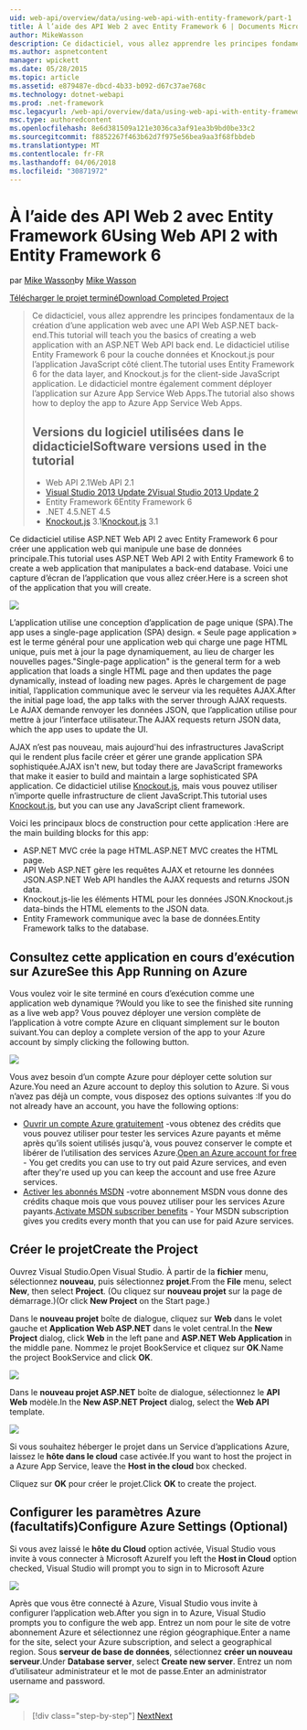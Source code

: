 ```yaml
---
uid: web-api/overview/data/using-web-api-with-entity-framework/part-1
title: À l’aide des API Web 2 avec Entity Framework 6 | Documents Microsoft
author: MikeWasson
description: Ce didacticiel, vous allez apprendre les principes fondamentaux de la création d’une application web avec une API Web ASP.NET back-end. Ce didacticiel utilise Entity Framework 6 pour la disposition de données...
ms.author: aspnetcontent
manager: wpickett
ms.date: 05/28/2015
ms.topic: article
ms.assetid: e879487e-dbcd-4b33-b092-d67c37ae768c
ms.technology: dotnet-webapi
ms.prod: .net-framework
msc.legacyurl: /web-api/overview/data/using-web-api-with-entity-framework/part-1
msc.type: authoredcontent
ms.openlocfilehash: 8e6d381509a121e3036ca3af91ea3b9bd0be33c2
ms.sourcegitcommit: f8852267f463b62d7f975e56bea9aa3f68fbbdeb
ms.translationtype: MT
ms.contentlocale: fr-FR
ms.lasthandoff: 04/06/2018
ms.locfileid: "30871972"
---
```

<a name="using-web-api-2-with-entity-framework-6"></a><span data-ttu-id="53027-104">À l’aide des API Web 2 avec Entity Framework 6</span><span class="sxs-lookup"><span data-stu-id="53027-104">Using Web API 2 with Entity Framework 6</span></span>
====================
<span data-ttu-id="53027-105">par [Mike Wasson](https://github.com/MikeWasson)</span><span class="sxs-lookup"><span data-stu-id="53027-105">by [Mike Wasson](https://github.com/MikeWasson)</span></span>

[<span data-ttu-id="53027-106">Télécharger le projet terminé</span><span class="sxs-lookup"><span data-stu-id="53027-106">Download Completed Project</span></span>](https://github.com/MikeWasson/BookService)

> <span data-ttu-id="53027-107">Ce didacticiel, vous allez apprendre les principes fondamentaux de la création d’une application web avec une API Web ASP.NET back-end.</span><span class="sxs-lookup"><span data-stu-id="53027-107">This tutorial will teach you the basics of creating a web application with an ASP.NET Web API back end.</span></span> <span data-ttu-id="53027-108">Le didacticiel utilise Entity Framework 6 pour la couche données et Knockout.js pour l’application JavaScript côté client.</span><span class="sxs-lookup"><span data-stu-id="53027-108">The tutorial uses Entity Framework 6 for the data layer, and Knockout.js for the client-side JavaScript application.</span></span> <span data-ttu-id="53027-109">Le didacticiel montre également comment déployer l’application sur Azure App Service Web Apps.</span><span class="sxs-lookup"><span data-stu-id="53027-109">The tutorial also shows how to deploy the app to Azure App Service Web Apps.</span></span>
> 
> ## <a name="software-versions-used-in-the-tutorial"></a><span data-ttu-id="53027-110">Versions du logiciel utilisées dans le didacticiel</span><span class="sxs-lookup"><span data-stu-id="53027-110">Software versions used in the tutorial</span></span>
> 
> 
> - <span data-ttu-id="53027-111">Web API 2.1</span><span class="sxs-lookup"><span data-stu-id="53027-111">Web API 2.1</span></span>
> - [<span data-ttu-id="53027-112">Visual Studio 2013 Update 2</span><span class="sxs-lookup"><span data-stu-id="53027-112">Visual Studio 2013 Update 2</span></span>](https://www.visualstudio.com/downloads/download-visual-studio-vs)
> - <span data-ttu-id="53027-113">Entity Framework 6</span><span class="sxs-lookup"><span data-stu-id="53027-113">Entity Framework 6</span></span>
> - <span data-ttu-id="53027-114">.NET 4.5</span><span class="sxs-lookup"><span data-stu-id="53027-114">.NET 4.5</span></span>
> - <span data-ttu-id="53027-115">[Knockout.js](http://knockoutjs.com/) 3.1</span><span class="sxs-lookup"><span data-stu-id="53027-115">[Knockout.js](http://knockoutjs.com/) 3.1</span></span>


<span data-ttu-id="53027-116">Ce didacticiel utilise ASP.NET Web API 2 avec Entity Framework 6 pour créer une application web qui manipule une base de données principale.</span><span class="sxs-lookup"><span data-stu-id="53027-116">This tutorial uses ASP.NET Web API 2 with Entity Framework 6 to create a web application that manipulates a back-end database.</span></span> <span data-ttu-id="53027-117">Voici une capture d’écran de l’application que vous allez créer.</span><span class="sxs-lookup"><span data-stu-id="53027-117">Here is a screen shot of the application that you will create.</span></span>

[![](part-1/_static/image2.png)](part-1/_static/image1.png)

<span data-ttu-id="53027-118">L’application utilise une conception d’application de page unique (SPA).</span><span class="sxs-lookup"><span data-stu-id="53027-118">The app uses a single-page application (SPA) design.</span></span> <span data-ttu-id="53027-119">« Seule page application » est le terme général pour une application web qui charge une page HTML unique, puis met à jour la page dynamiquement, au lieu de charger les nouvelles pages.</span><span class="sxs-lookup"><span data-stu-id="53027-119">"Single-page application" is the general term for a web application that loads a single HTML page and then updates the page dynamically, instead of loading new pages.</span></span> <span data-ttu-id="53027-120">Après le chargement de page initial, l’application communique avec le serveur via les requêtes AJAX.</span><span class="sxs-lookup"><span data-stu-id="53027-120">After the initial page load, the app talks with the server through AJAX requests.</span></span> <span data-ttu-id="53027-121">Le AJAX demande renvoyer les données JSON, que l’application utilise pour mettre à jour l’interface utilisateur.</span><span class="sxs-lookup"><span data-stu-id="53027-121">The AJAX requests return JSON data, which the app uses to update the UI.</span></span>

<span data-ttu-id="53027-122">AJAX n’est pas nouveau, mais aujourd'hui des infrastructures JavaScript qui le rendent plus facile créer et gérer une grande application SPA sophistiquée.</span><span class="sxs-lookup"><span data-stu-id="53027-122">AJAX isn't new, but today there are JavaScript frameworks that make it easier to build and maintain a large sophisticated SPA application.</span></span> <span data-ttu-id="53027-123">Ce didacticiel utilise [Knockout.js](http://knockoutjs.com/), mais vous pouvez utiliser n’importe quelle infrastructure de client JavaScript.</span><span class="sxs-lookup"><span data-stu-id="53027-123">This tutorial uses [Knockout.js](http://knockoutjs.com/), but you can use any JavaScript client framework.</span></span>

<span data-ttu-id="53027-124">Voici les principaux blocs de construction pour cette application :</span><span class="sxs-lookup"><span data-stu-id="53027-124">Here are the main building blocks for this app:</span></span>

- <span data-ttu-id="53027-125">ASP.NET MVC crée la page HTML.</span><span class="sxs-lookup"><span data-stu-id="53027-125">ASP.NET MVC creates the HTML page.</span></span>
- <span data-ttu-id="53027-126">API Web ASP.NET gère les requêtes AJAX et retourne les données JSON.</span><span class="sxs-lookup"><span data-stu-id="53027-126">ASP.NET Web API handles the AJAX requests and returns JSON data.</span></span>
- <span data-ttu-id="53027-127">Knockout.js-lie les éléments HTML pour les données JSON.</span><span class="sxs-lookup"><span data-stu-id="53027-127">Knockout.js data-binds the HTML elements to the JSON data.</span></span>
- <span data-ttu-id="53027-128">Entity Framework communique avec la base de données.</span><span class="sxs-lookup"><span data-stu-id="53027-128">Entity Framework talks to the database.</span></span>

## <a name="see-this-app-running-on-azure"></a><span data-ttu-id="53027-129">Consultez cette application en cours d’exécution sur Azure</span><span class="sxs-lookup"><span data-stu-id="53027-129">See this App Running on Azure</span></span>

<span data-ttu-id="53027-130">Vous voulez voir le site terminé en cours d’exécution comme une application web dynamique ?</span><span class="sxs-lookup"><span data-stu-id="53027-130">Would you like to see the finished site running as a live web app?</span></span> <span data-ttu-id="53027-131">Vous pouvez déployer une version complète de l’application à votre compte Azure en cliquant simplement sur le bouton suivant.</span><span class="sxs-lookup"><span data-stu-id="53027-131">You can deploy a complete version of the app to your Azure account by simply clicking the following button.</span></span>

[![](http://azuredeploy.net/deploybutton.png)](https://azuredeploy.net/?WT.mc_id=deploy_azure_aspnet&repository=https://github.com/tfitzmac/BookService)

<span data-ttu-id="53027-132">Vous avez besoin d’un compte Azure pour déployer cette solution sur Azure.</span><span class="sxs-lookup"><span data-stu-id="53027-132">You need an Azure account to deploy this solution to Azure.</span></span> <span data-ttu-id="53027-133">Si vous n’avez pas déjà un compte, vous disposez des options suivantes :</span><span class="sxs-lookup"><span data-stu-id="53027-133">If you do not already have an account, you have the following options:</span></span>

- <span data-ttu-id="53027-134">[Ouvrir un compte Azure gratuitement](https://azure.microsoft.com/pricing/free-trial/?WT.mc_id=A443DD604) -vous obtenez des crédits que vous pouvez utiliser pour tester les services Azure payants et même après qu’ils soient utilisés jusqu'à, vous pouvez conserver le compte et libérer de l’utilisation des services Azure.</span><span class="sxs-lookup"><span data-stu-id="53027-134">[Open an Azure account for free](https://azure.microsoft.com/pricing/free-trial/?WT.mc_id=A443DD604) - You get credits you can use to try out paid Azure services, and even after they're used up you can keep the account and use free Azure services.</span></span>
- <span data-ttu-id="53027-135">[Activer les abonnés MSDN](https://azure.microsoft.com/pricing/member-offers/msdn-benefits-details/?WT.mc_id=A443DD604) -votre abonnement MSDN vous donne des crédits chaque mois que vous pouvez utiliser pour les services Azure payants.</span><span class="sxs-lookup"><span data-stu-id="53027-135">[Activate MSDN subscriber benefits](https://azure.microsoft.com/pricing/member-offers/msdn-benefits-details/?WT.mc_id=A443DD604) - Your MSDN subscription gives you credits every month that you can use for paid Azure services.</span></span>

## <a name="create-the-project"></a><span data-ttu-id="53027-136">Créer le projet</span><span class="sxs-lookup"><span data-stu-id="53027-136">Create the Project</span></span>

<span data-ttu-id="53027-137">Ouvrez Visual Studio.</span><span class="sxs-lookup"><span data-stu-id="53027-137">Open Visual Studio.</span></span> <span data-ttu-id="53027-138">À partir de la **fichier** menu, sélectionnez **nouveau**, puis sélectionnez **projet**.</span><span class="sxs-lookup"><span data-stu-id="53027-138">From the **File** menu, select **New**, then select **Project**.</span></span> <span data-ttu-id="53027-139">(Ou cliquez sur **nouveau projet** sur la page de démarrage.)</span><span class="sxs-lookup"><span data-stu-id="53027-139">(Or click **New Project** on the Start page.)</span></span>

<span data-ttu-id="53027-140">Dans le **nouveau projet** boîte de dialogue, cliquez sur **Web** dans le volet gauche et **Application Web ASP.NET** dans le volet central.</span><span class="sxs-lookup"><span data-stu-id="53027-140">In the **New Project** dialog, click **Web** in the left pane and **ASP.NET Web Application** in the middle pane.</span></span> <span data-ttu-id="53027-141">Nommez le projet BookService et cliquez sur **OK**.</span><span class="sxs-lookup"><span data-stu-id="53027-141">Name the project BookService and click **OK**.</span></span>

[![](part-1/_static/image4.png)](part-1/_static/image3.png)

<span data-ttu-id="53027-142">Dans le **nouveau projet ASP.NET** boîte de dialogue, sélectionnez le **API Web** modèle.</span><span class="sxs-lookup"><span data-stu-id="53027-142">In the **New ASP.NET Project** dialog, select the **Web API** template.</span></span>

[![](part-1/_static/image6.png)](part-1/_static/image5.png)

<span data-ttu-id="53027-143">Si vous souhaitez héberger le projet dans un Service d’applications Azure, laissez le **hôte dans le cloud** case activée.</span><span class="sxs-lookup"><span data-stu-id="53027-143">If you want to host the project in a Azure App Service, leave the **Host in the cloud** box checked.</span></span>

<span data-ttu-id="53027-144">Cliquez sur **OK** pour créer le projet.</span><span class="sxs-lookup"><span data-stu-id="53027-144">Click **OK** to create the project.</span></span>

## <a name="configure-azure-settings-optional"></a><span data-ttu-id="53027-145">Configurer les paramètres Azure (facultatifs)</span><span class="sxs-lookup"><span data-stu-id="53027-145">Configure Azure Settings (Optional)</span></span>

<span data-ttu-id="53027-146">Si vous avez laissé le **hôte du Cloud** option activée, Visual Studio vous invite à vous connecter à Microsoft Azure</span><span class="sxs-lookup"><span data-stu-id="53027-146">If you left the **Host in Cloud** option checked, Visual Studio will prompt you to sign in to Microsoft Azure</span></span>

[![](part-1/_static/image8.png)](part-1/_static/image7.png)

<span data-ttu-id="53027-147">Après que vous être connecté à Azure, Visual Studio vous invite à configurer l’application web.</span><span class="sxs-lookup"><span data-stu-id="53027-147">After you sign in to Azure, Visual Studio prompts you to configure the web app.</span></span> <span data-ttu-id="53027-148">Entrez un nom pour le site de votre abonnement Azure et sélectionnez une région géographique.</span><span class="sxs-lookup"><span data-stu-id="53027-148">Enter a name for the site, select your Azure subscription, and select a geographical region.</span></span> <span data-ttu-id="53027-149">Sous **serveur de base de données**, sélectionnez **créer un nouveau serveur**.</span><span class="sxs-lookup"><span data-stu-id="53027-149">Under **Database server**, select **Create new server**.</span></span> <span data-ttu-id="53027-150">Entrez un nom d’utilisateur administrateur et le mot de passe.</span><span class="sxs-lookup"><span data-stu-id="53027-150">Enter an administrator username and password.</span></span>

[![](part-1/_static/image10.png)](part-1/_static/image9.png)

> [!div class="step-by-step"]
> [<span data-ttu-id="53027-151">Next</span><span class="sxs-lookup"><span data-stu-id="53027-151">Next</span></span>](part-2.md)
